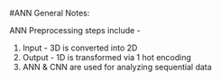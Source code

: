 #ANN General Notes:

ANN Preprocessing steps include - 
1. Input - 3D is converted into 2D
2. Output - 1D is transformed via 1 hot encoding 
3. ANN & CNN are used for analyzing sequential data
   
